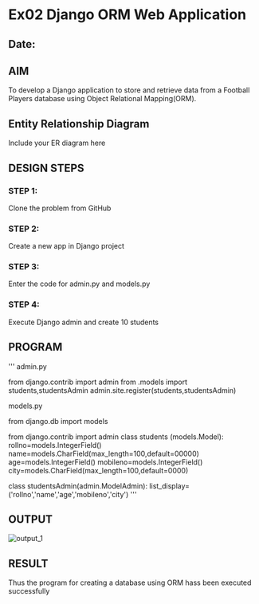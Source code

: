 # Ex02 Django ORM Web Application
## Date: 

## AIM
To develop a Django application to store and retrieve data from a Football Players database using Object Relational Mapping(ORM).

## Entity Relationship Diagram

Include your ER diagram here

## DESIGN STEPS

### STEP 1:
Clone the problem from GitHub

### STEP 2:
Create a new app in Django project

### STEP 3:
Enter the code for admin.py and models.py

### STEP 4:
Execute Django admin and create 10 students

## PROGRAM
'''
admin.py

from django.contrib import admin
from .models import students,studentsAdmin
admin.site.register(students,studentsAdmin)


models.py

from django.db import models

from django.contrib import admin
class students (models.Model):
    rollno=models.IntegerField()
    name=models.CharField(max_length=100,default=00000)
    age=models.IntegerField()
    mobileno=models.IntegerField()
    city=models.CharField(max_length=100,default=0000)

class studentsAdmin(admin.ModelAdmin):
    list_display=('rollno','name','age','mobileno','city')
'''
## OUTPUT

![output_1](https://github.com/dinesh2068/ORM/assets/151390189/f1e6788f-b388-41c3-8f1e-27de90624308)

## RESULT
Thus the program for creating a database using ORM hass been executed successfully

